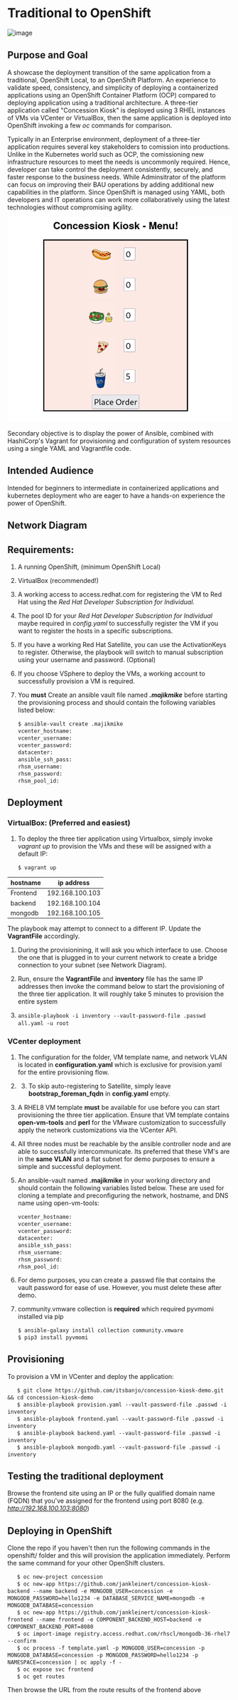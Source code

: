 
# Traditional to OpenShift



![image](https://user-images.githubusercontent.com/41275866/227836282-daf0b719-c997-4bfd-b84a-c69ceca73066.png)




## Purpose and Goal

A showcase the deployment transition of the same application from a traditional, OpenShift Local, to an OpenShift Platform. An experience to validate speed, consistency, and simplicity of deploying a containerized applications using an OpenShift Container Platform (OCP) compared to deploying application using a traditional architecture. A three-tier application called "Concession Kiosk" is deployed using 3 RHEL instances of VMs via VCenter or VirtualBox, then the same application is deployed into OpenShift invoking a few *oc* commands for comparison. 

Typically in an Enterprise environment, deployment of a three-tier application requires several key stakeholders to comission into productions. Unlike in the Kubernetes world such as OCP, the comissioning new infrastructure resources to meet the needs is uncommonly required. Hence, developer can take control the deployment consistently, securely, and faster response to the business needs. While Adminsitrator of the platform can focus on improving their BAU operations by adding additional new capabilities in the platform. Since OpenShift is managed using YAML, both developers and IT operations can work more collaboratively using the latest technologies without compromising agility.

![The Sample Application](https://raw.githubusercontent.com/itsbanjo/concession-kiosk-demo/aae0e3838c9074da7986672a38455ae7a411e96f/artefacts/concession-kiosk.png)

Secondary objective is to display the power of Ansible, combined with HashiCorp's Vagrant for provisioning and configuration of system resources using a single YAML and Vagrantfile code.

## Intended Audience

Intended for beginners to intermediate in containerized applications and kubernetes deployment who are eager to have a hands-on experience the power of OpenShift.

## Network Diagram

## Requirements:

1. A running OpenShift, (minimum OpenShift Local)
2. VirtualBox (recommended!)
3. A working access to access.redhat.com for registering the VM to Red Hat using the *Red Hat Developer Subscription for Individual*.
4. The pool ID for your *Red Hat Developer Subscription for Individual* maybe required in *config.yaml* to successfully register the VM if you want to register the hosts in a specific subscriptions. 
5. If you have a working Red Hat Satellite, you can use the ActivationKeys to register. Otherwise, the playbook will switch to manual subscription using your username and password. (Optional)
6. If you choose VSphere to deploy the VMs, a working account to successfully provision a VM is required. 
7. You **must** Create an ansible vault file named ***.majikmike*** before starting the provisioning process and should contain the following variables listed below:


       $ ansible-vault create .majikmike
       vcenter_hostname:
       vcenter_username:  
       vcenter_password:  
       datacenter:  
       ansible_ssh_pass:  
       rhsm_username: 
       rhsm_password: 
       rhsm_pool_id: 


## Deployment 
### VirtualBox: (Preferred and easiest)
1. To deploy the three tier application using Virtualbox, simply invoke *vagrant up* to provision the VMs and these will be assigned with a default IP:

       $ vagrant up    

| hostname  | ip address      |
|-----------|-----------------|
| Frontend  | 192.168.100.103 |
| backend   | 192.168.100.104 | 
| mongodb   | 192.168.100.105 | 

The playbook may attempt to connect to a different IP. Update the **VagrantFile** accordingly. 

1. During the provisionining, it will ask you which interface to use.  Choose the one that is plugged in to your current network to create a bridge connection to your subnet (see Network Diagram).
   
2. Run, ensure the **VagrantFile** and **inventory** file has the same IP addresses then invoke the command below to start the provisioning of the three tier application. It will roughly take 5 minutes to provision the entire system
3. 
   ```ansible-playbook -i inventory --vault-password-file .passwd all.yaml -u root```

   
### VCenter deployment 


1. The configuration for the folder, VM template name, and network VLAN is located in **configuration.yaml** which is exclusive for provision.yaml for the entire provisioning flow. 
   
2. 3. To skip auto-registering to Satellite, simply leave **bootstrap_foreman_fqdn** in **config.yaml** empty.
   
3. A RHEL8 VM template **must** be available for use before you can start provisioning the three tier application. Ensure that VM template contains **open-vm-tools** and **perl** for the VMware customization to successfully apply the network customizations via the VCenter API. 
   
4. All three nodes must be reachable by the ansible controller node and are able to successfully intercommunicate. Its preferred that these VM's are in the **same VLAN** and a flat subnet for demo purposes to ensure a simple and successful deployment. 
   
5. An ansible-vault named **.majikmike** in your working directory and should contain the following variables listed below. These are used for cloning a template and preconfiguring the network, hostname, and DNS name using open-vm-tools:

       vcenter_hostname:
       vcenter_username:  
       vcenter_password:  
       datacenter:  
       ansible_ssh_pass:  
       rhsm_username: 
       rhsm_password: 
       rhsm_pool_id: 

6. For demo purposes, you can create a .passwd file that contains the vault password for ease of use. However, you must delete these after demo.  

8. community.vmware  collection is **required** which required pyvmomi installed via pip   

       $ ansible-galaxy install collection community.vmware
       $ pip3 install pyvmomi

## Provisioning

To provision a VM in VCenter and deploy the application:

       $ git clone https://github.com/itsbanjo/concession-kiosk-demo.git && cd concession-kiosk-demo
       $ ansible-playbook provision.yaml --vault-password-file .passwd -i inventory
       $ ansible-playbook frontend.yaml --vault-password-file .passwd -i inventory  
       $ ansible-playbook backend.yaml --vault-password-file .passwd -i inventory  
       $ ansible-playbook mongodb.yaml --vault-password-file .passwd -i inventory  


## Testing the traditional deployment

Browse the frontend site using an IP or the fully qualified domain name (FQDN) that you've assigned for the frontend using port 8080 (e.g. *http://192.168.100.103:8080*)



## Deploying in OpenShift 

Clone the repo if you haven't then run the following commands in the openshift/ folder and this will provision the application immediately. Perform the same command for your other OpenShift clusters. 

       
       $ oc new-project concession
       $ oc new-app https://github.com/jankleinert/concession-kiosk-backend --name backend -e MONGODB_USER=concession -e MONGODB_PASSWORD=hello1234 -e DATABASE_SERVICE_NAME=mongodb -e MONGODB_DATABASE=concession  
       $ oc new-app https://github.com/jankleinert/concession-kiosk-frontend --name frontend -e COMPONENT_BACKEND_HOST=backend -e COMPONENT_BACKEND_PORT=8080   
       $ oc import-image registry.access.redhat.com/rhscl/mongodb-36-rhel7 --confirm 
       $ oc process -f template.yaml -p MONGODB_USER=concession -p MONGODB_DATABASE=concession -p MONGODB_PASSWORD=hello1234 -p NAMESPACE=concession | oc apply -f - 
       $ oc expose svc frontend
       $ oc get routes  

Then browse the URL from the route results of the frontend above
